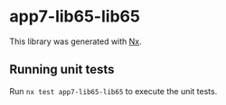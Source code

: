 # app7-lib65-lib65

This library was generated with [Nx](https://nx.dev).

## Running unit tests

Run `nx test app7-lib65-lib65` to execute the unit tests.

